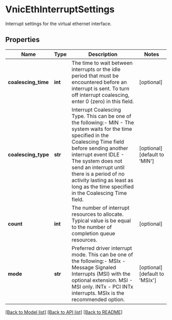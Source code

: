 # VnicEthInterruptSettings

Interrupt settings for the virtual ethernet interface. 
## Properties
Name | Type | Description | Notes
------------ | ------------- | ------------- | -------------
**coalescing_time** | **int** | The time to wait between interrupts or the idle period that must be encountered before an interrupt is sent. To turn off interrupt coalescing, enter 0 (zero) in this field.   | [optional] 
**coalescing_type** | **str** | Interrupt Coalescing Type. This can be one of the following:- MIN  - The system waits for the time specified in the Coalescing Time field before sending another interrupt event IDLE - The system does not send an interrupt until there is a period of no activity lasting as least as long as the time specified in the Coalescing Time field.   | [optional] [default to 'MIN']
**count** | **int** | The number of interrupt resources to allocate. Typical value is be equal to the number of completion queue resources.   | [optional] 
**mode** | **str** | Preferred driver interrupt mode. This can be one of the following:- MSIx - Message Signaled Interrupts (MSI) with the optional extension. MSI  - MSI only. INTx - PCI INTx interrupts. MSIx is the recommended option.    | [optional] [default to 'MSIx']

[[Back to Model list]](../README.md#documentation-for-models) [[Back to API list]](../README.md#documentation-for-api-endpoints) [[Back to README]](../README.md)



